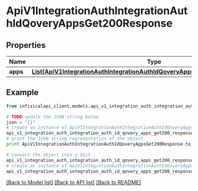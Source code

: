 # ApiV1IntegrationAuthIntegrationAuthIdQoveryAppsGet200Response


## Properties
Name | Type | Description | Notes
------------ | ------------- | ------------- | -------------
**apps** | [**List[ApiV1IntegrationAuthIntegrationAuthIdQoveryAppsGet200ResponseAppsInner]**](ApiV1IntegrationAuthIntegrationAuthIdQoveryAppsGet200ResponseAppsInner.md) |  | 

## Example

```python
from infisicalapi_client.models.api_v1_integration_auth_integration_auth_id_qovery_apps_get200_response import ApiV1IntegrationAuthIntegrationAuthIdQoveryAppsGet200Response

# TODO update the JSON string below
json = "{}"
# create an instance of ApiV1IntegrationAuthIntegrationAuthIdQoveryAppsGet200Response from a JSON string
api_v1_integration_auth_integration_auth_id_qovery_apps_get200_response_instance = ApiV1IntegrationAuthIntegrationAuthIdQoveryAppsGet200Response.from_json(json)
# print the JSON string representation of the object
print ApiV1IntegrationAuthIntegrationAuthIdQoveryAppsGet200Response.to_json()

# convert the object into a dict
api_v1_integration_auth_integration_auth_id_qovery_apps_get200_response_dict = api_v1_integration_auth_integration_auth_id_qovery_apps_get200_response_instance.to_dict()
# create an instance of ApiV1IntegrationAuthIntegrationAuthIdQoveryAppsGet200Response from a dict
api_v1_integration_auth_integration_auth_id_qovery_apps_get200_response_from_dict = ApiV1IntegrationAuthIntegrationAuthIdQoveryAppsGet200Response.from_dict(api_v1_integration_auth_integration_auth_id_qovery_apps_get200_response_dict)
```
[[Back to Model list]](../README.md#documentation-for-models) [[Back to API list]](../README.md#documentation-for-api-endpoints) [[Back to README]](../README.md)


